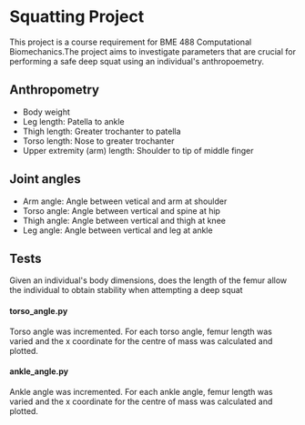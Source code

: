 # Squatting Project
This project is a course requirement for BME 488 Computational Biomechanics.The project aims to investigate parameters that are crucial for performing a safe deep squat using an individual's anthropoemetry.

## Anthropometry
- Body weight
- Leg length: Patella to ankle
- Thigh length: Greater trochanter to patella
- Torso length: Nose to greater trochanter
- Upper extremity (arm) length: Shoulder to tip of middle finger

## Joint angles
- Arm angle: Angle between vetical and arm at shoulder
- Torso angle: Angle between vertical and spine at hip
- Thigh angle: Angle between vertical and thigh at knee
- Leg angle: Angle between vertical and leg at ankle

## Tests
Given an individual's body dimensions, does the length of the femur allow the individual to obtain stability when attempting a deep squat
#### torso_angle.py
Torso angle was incremented. For each torso angle, femur length was varied and the x coordinate for the centre of mass was calculated and plotted.
#### ankle_angle.py
Ankle angle was incremented. For each ankle angle, femur length was varied and the x coordinate for the centre of mass was calculated and plotted.
